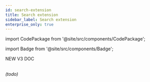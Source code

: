 ```yaml
---
id: search-extension
title: Search extension
sidebar_label: Search extension
enterprise_only: true
---
```


import CodePackage from '@site/src/components/CodePackage';

import Badge from '@site/src/components/Badge';

<Badge variant="green">NEW V3 DOC</Badge><br/><br/>

<CodePackage name="@deity/falcon-search-extension" /> 

_(todo)_